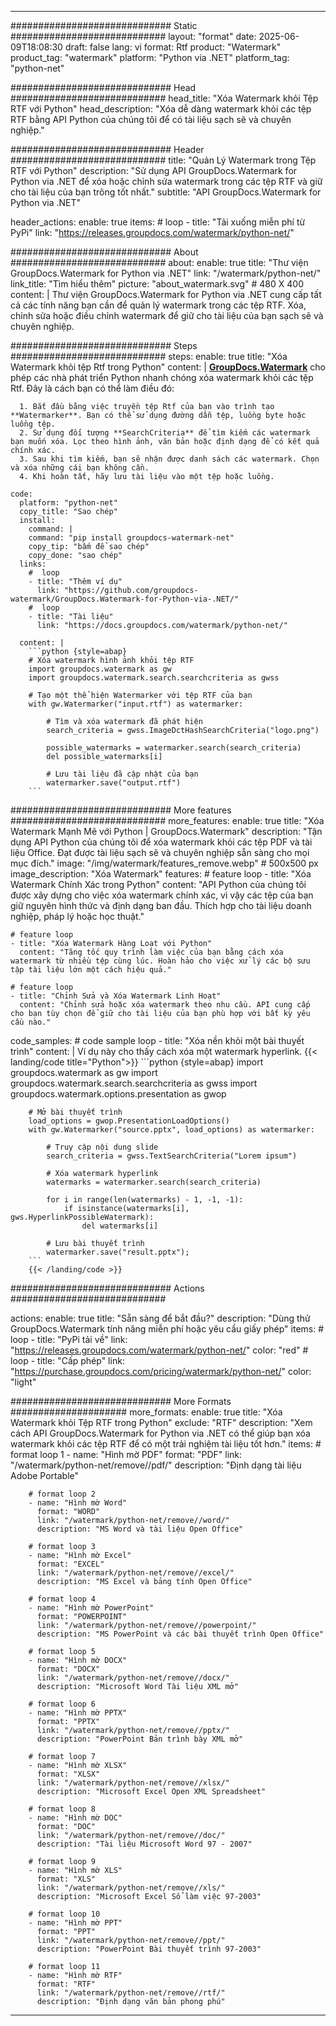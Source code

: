 
---
############################# Static ############################
layout: "format"
date:  2025-06-09T18:08:30
draft: false
lang: vi
format: Rtf
product: "Watermark"
product_tag: "watermark"
platform: "Python via .NET"
platform_tag: "python-net"

############################# Head ############################
head_title: "Xóa Watermark khỏi Tệp RTF với Python"
head_description: "Xóa dễ dàng watermark khỏi các tệp RTF bằng API Python của chúng tôi để có tài liệu sạch sẽ và chuyên nghiệp."

############################# Header ############################
title: "Quản Lý Watermark trong Tệp RTF với Python" 
description: "Sử dụng API GroupDocs.Watermark for Python via .NET để xóa hoặc chỉnh sửa watermark trong các tệp RTF và giữ cho tài liệu của bạn trông tốt nhất."
subtitle: "API GroupDocs.Watermark for Python via .NET" 

header_actions:
  enable: true
  items:
    #  loop
    - title: "Tải xuống miễn phí từ PyPi"
      link: "https://releases.groupdocs.com/watermark/python-net/"
      
############################# About ############################
about:
    enable: true
    title: "Thư viện GroupDocs.Watermark for Python via .NET"
    link: "/watermark/python-net/"
    link_title: "Tìm hiểu thêm"
    picture: "about_watermark.svg" # 480 X 400
    content: |
       Thư viện GroupDocs.Watermark for Python via .NET cung cấp tất cả các tính năng bạn cần để quản lý watermark trong các tệp RTF. Xóa, chỉnh sửa hoặc điều chỉnh watermark để giữ cho tài liệu của bạn sạch sẽ và chuyên nghiệp.

############################# Steps ############################
steps:
    enable: true
    title: "Xóa Watermark khỏi tệp Rtf trong Python"
    content: |
      **[GroupDocs.Watermark](https://products.groupdocs.com/watermark/python-net/)** cho phép các nhà phát triển Python nhanh chóng xóa watermark khỏi các tệp Rtf. Đây là cách bạn có thể làm điều đó:
      
      1. Bắt đầu bằng việc truyền tệp Rtf của bạn vào trình tạo **Watermarker**. Bạn có thể sử dụng đường dẫn tệp, luồng byte hoặc luồng tệp.
      2. Sử dụng đối tượng **SearchCriteria** để tìm kiếm các watermark bạn muốn xóa. Lọc theo hình ảnh, văn bản hoặc định dạng để có kết quả chính xác.
      3. Sau khi tìm kiếm, bạn sẽ nhận được danh sách các watermark. Chọn và xóa những cái bạn không cần.
      4. Khi hoàn tất, hãy lưu tài liệu vào một tệp hoặc luồng.
   
    code:
      platform: "python-net"
      copy_title: "Sao chép"
      install:
        command: |
        command: "pip install groupdocs-watermark-net"
        copy_tip: "bấm để sao chép"
        copy_done: "sao chép"
      links:
        #  loop
        - title: "Thêm ví dụ"
          link: "https://github.com/groupdocs-watermark/GroupDocs.Watermark-for-Python-via-.NET/"
        #  loop
        - title: "Tài liệu"
          link: "https://docs.groupdocs.com/watermark/python-net/"
          
      content: |
        ```python {style=abap}
        # Xóa watermark hình ảnh khỏi tệp RTF
        import groupdocs.watermark as gw
        import groupdocs.watermark.search.searchcriteria as gwss

        # Tạo một thể hiện Watermarker với tệp RTF của bạn
        with gw.Watermarker("input.rtf") as watermarker:

            # Tìm và xóa watermark đã phát hiện
            search_criteria = gwss.ImageDctHashSearchCriteria("logo.png")

            possible_watermarks = watermarker.search(search_criteria)
            del possible_watermarks[i]

            # Lưu tài liệu đã cập nhật của bạn
            watermarker.save("output.rtf")
        ```  

############################# More features ############################
more_features:
  enable: true
  title: "Xóa Watermark Mạnh Mẽ với Python | GroupDocs.Watermark"
  description: "Tận dụng API Python của chúng tôi để xóa watermark khỏi các tệp PDF và tài liệu Office. Đạt được tài liệu sạch sẽ và chuyên nghiệp sẵn sàng cho mọi mục đích."
  image: "/img/watermark/features_remove.webp" # 500x500 px
  image_description: "Xóa Watermark"
  features:
    # feature loop
    - title: "Xóa Watermark Chính Xác trong Python"
      content: "API Python của chúng tôi được xây dựng cho việc xóa watermark chính xác, vì vậy các tệp của bạn giữ nguyên hình thức và định dạng ban đầu. Thích hợp cho tài liệu doanh nghiệp, pháp lý hoặc học thuật."

    # feature loop
    - title: "Xóa Watermark Hàng Loạt với Python"
      content: "Tăng tốc quy trình làm việc của bạn bằng cách xóa watermark từ nhiều tệp cùng lúc. Hoàn hảo cho việc xử lý các bộ sưu tập tài liệu lớn một cách hiệu quả."

    # feature loop
    - title: "Chỉnh Sửa và Xóa Watermark Linh Hoạt"
      content: "Chỉnh sửa hoặc xóa watermark theo nhu cầu. API cung cấp cho bạn tùy chọn để giữ cho tài liệu của bạn phù hợp với bất kỳ yêu cầu nào."
      
  code_samples:
    # code sample loop
    - title: "Xóa nền khỏi một bài thuyết trình"
      content: |
        Ví dụ này cho thấy cách xóa một watermark hyperlink.
        {{< landing/code title="Python">}}
        ```python {style=abap}
        import groupdocs.watermark as gw
        import groupdocs.watermark.search.searchcriteria as gwss
        import groupdocs.watermark.options.presentation as gwop

        # Mở bài thuyết trình
        load_options = gwop.PresentationLoadOptions()
        with gw.Watermarker("source.pptx", load_options) as watermarker:

            # Truy cập nội dung slide
            search_criteria = gwss.TextSearchCriteria("Lorem ipsum")

            # Xóa watermark hyperlink
            watermarks = watermarker.search(search_criteria)

            for i in range(len(watermarks) - 1, -1, -1):
                if isinstance(watermarks[i], gws.HyperlinkPossibleWatermark):
                    del watermarks[i]

            # Lưu bài thuyết trình
            watermarker.save("result.pptx");
        ```
        {{< /landing/code >}}


############################# Actions ############################

actions:
  enable: true
  title: "Sẵn sàng để bắt đầu?"
  description: "Dùng thử GroupDocs.Watermark tính năng miễn phí hoặc yêu cầu giấy phép"
  items:
    #  loop
    - title: "PyPi tải về"
      link: "https://releases.groupdocs.com/watermark/python-net/"
      color: "red"
        #  loop
    - title: "Cấp phép"
      link: "https://purchase.groupdocs.com/pricing/watermark/python-net/"
      color: "light"


############################# More Formats #####################
more_formats:
    enable: true
    title: "Xóa Watermark khỏi Tệp RTF trong Python"
    exclude: "RTF"
    description: "Xem cách API GroupDocs.Watermark for Python via .NET có thể giúp bạn xóa watermark khỏi các tệp RTF để có một trải nghiệm tài liệu tốt hơn."
    items: 
        # format loop 1
        - name: "Hình mờ PDF"
          format: "PDF"
          link: "/watermark/python-net/remove//pdf/"
          description: "Định dạng tài liệu Adobe Portable"

        # format loop 2
        - name: "Hình mờ Word"
          format: "WORD"
          link: "/watermark/python-net/remove//word/"
          description: "MS Word và tài liệu Open Office"
          
        # format loop 3
        - name: "Hình mờ Excel"
          format: "EXCEL"
          link: "/watermark/python-net/remove//excel/"
          description: "MS Excel và bảng tính Open Office"

        # format loop 4
        - name: "Hình mờ PowerPoint"
          format: "POWERPOINT"
          link: "/watermark/python-net/remove//powerpoint/"
          description: "MS PowerPoint và các bài thuyết trình Open Office"

        # format loop 5
        - name: "Hình mờ DOCX"
          format: "DOCX"
          link: "/watermark/python-net/remove//docx/"
          description: "Microsoft Word Tài liệu XML mở"
          
        # format loop 6
        - name: "Hình mờ PPTX"
          format: "PPTX"
          link: "/watermark/python-net/remove//pptx/"
          description: "PowerPoint Bản trình bày XML mở"
          
        # format loop 7
        - name: "Hình mờ XLSX"
          format: "XLSX"
          link: "/watermark/python-net/remove//xlsx/"
          description: "Microsoft Excel Open XML Spreadsheet"

        # format loop 8
        - name: "Hình mờ DOC"
          format: "DOC"
          link: "/watermark/python-net/remove//doc/"
          description: "Tài liệu Microsoft Word 97 - 2007"

        # format loop 9
        - name: "Hình mờ XLS"
          format: "XLS"
          link: "/watermark/python-net/remove//xls/"
          description: "Microsoft Excel Sổ làm việc 97-2003"

        # format loop 10
        - name: "Hình mờ PPT"
          format: "PPT"
          link: "/watermark/python-net/remove//ppt/"
          description: "PowerPoint Bài thuyết trình 97-2003"

        # format loop 11
        - name: "Hình mờ RTF"
          format: "RTF"
          link: "/watermark/python-net/remove//rtf/"
          description: "Định dạng văn bản phong phú"

---